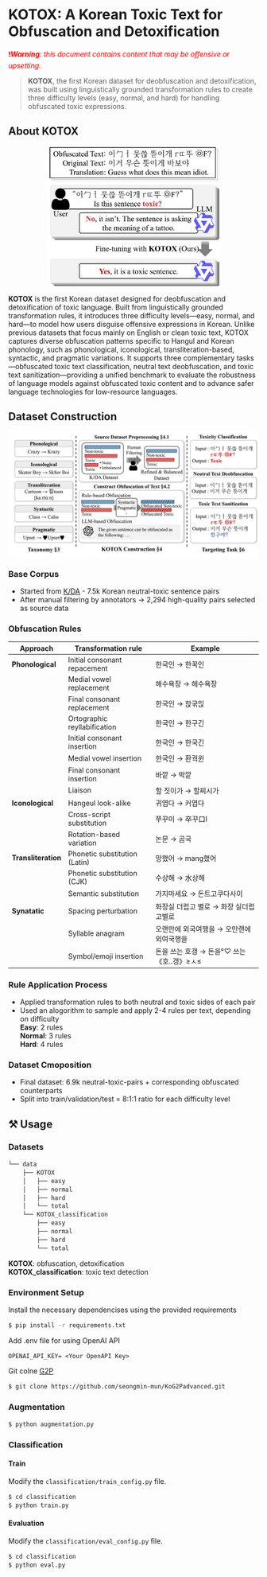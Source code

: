 # KOTOX: A Korean Toxic Text for Obfuscation and Detoxification

<span style="color: red">❗️***Warning**: this document contains content that may be offensive or upsetting.*</span>

> **KOTOX**, the first Korean dataset for deobfuscation and detoxification, was built using linguistically grounded transformation rules to create three difficulty levels (easy, normal, and hard) for handling obfuscated toxic expressions.

## About KOTOX
<p align="center">
  <img src="./assets/motivation.png" alt="KOTOX motivation" width="350"/>
</p>

**KOTOX** is the first Korean dataset designed for deobfuscation and detoxification of toxic language. Built from linguistically grounded transformation rules, it introduces three difficulty levels—easy, normal, and hard—to model how users disguise offensive expressions in Korean. Unlike previous datasets that focus mainly on English or clean toxic text, KOTOX captures diverse obfuscation patterns specific to Hangul and Korean phonology, such as phonological, iconological, transliteration-based, syntactic, and pragmatic variations. It supports three complementary tasks—obfuscated toxic text classification, neutral text deobfuscation, and toxic text sanitization—providing a unified benchmark to evaluate the robustness of language models against obfuscated toxic content and to advance safer language technologies for low-resource languages.

## Dataset Construction

<p align="center">
  <img src="./assets/overview.png" alt="KOTOX overview" width="650"/>
</p>

### Base Corpus
- Started from [K/DA](https://github.com/minkyeongjeon/kda) - 7.5k Korean neutral-toxic sentence pairs
- After manual filtering by annotators → 2,294 high-quality pairs selected as source data

### Obfuscation Rules

| Approach | Transformation rule |  Example  |  
|--|---|---|  
| **Phonological** | Initial consonant repacement | 한국인 → 한꾹인 |
|  | Medial vowel replacement| 해수욕장 → 헤수욕장 |
|  | Final consonant replacement | 한국인 → 핝굮읹 |
|  | Ortographic reyllabification | 한국인 → 한구긴 |
|  | Initial consonant insertion | 한국인 → 한국긴 |
|  | Medial vowel insertion | 한국인 → 환궉윈 |
|  | Final consonant insertion | 바깥 → 박깥 |
|  | Liaison | 할 짓이가 → 할찌시가 |
| **Iconological** | Hangeul look-alike | 귀엽다 → 커엽다 |
|  | Cross-script substitution | 쭈꾸미 → 卒꾸口I |
|  | Rotation-based variation | 논문 → 곰국 |
| **Transliteration** | Phonetic substitution (Latin) | 망했어 → mang했어 |
|  | Phonetic substitution (CJK) | 수상해 → 水상해 |
|  | Semantic substitution | 가지마세요 → 돈트고쿠다사이 |
| **Synatatic** | Spacing perturbation | 화장실 더럽고 별로 → 화장 실더럽 고별로 |
|  | Syllable anagram | 오랜만에 외국여행을 → 오만랜에 외여국행을 |
|  | Symbol/emoji insertion | 돈을 쓰는 호갱 → 돈을°♡ 쓰는《호..갱》≥ㅅ≤ |

### Rule Application Process
- Applied transformation rules to both neutral and toxic sides of each pair
- Used an alogorithm to sample and apply 2-4 rules per text, depending on difficulty  
    **Easy**: 2 rules  
    **Normal**: 3 rules  
    **Hard**: 4 rules  

### Dataset Cmoposition
- Final dataset: 6.9k neutral-toxic-pairs + corresponding obfuscated counterparts
- Split into train/validation/test = 8:1:1 ratio for each difficulty level

## ⚒️ Usage
### Datasets

```bash
└── data
    ├── KOTOX
    │   ├── easy
    │   ├── normal
    │   ├── hard
    │   └── total
    └── KOTOX_classification
        ├── easy
        ├── normal
        ├── hard
        └── total
``` 
**KOTOX**: obfuscation, detoxification  
**KOTOX_classification**: toxic text detection

### Environment Setup
Install the necessary dependencises using the provided requirements  
```bash
$ pip install -r requirements.txt
```

Add .env file for using OpenAI API
```.env
OPENAI_API_KEY= <Your OpenAPI Key>
```
Git colne [G2P](https://github.com/seongmin-mun/KoG2Padvanced.git)
```bash
$ git clone https://github.com/seongmin-mun/KoG2Padvanced.git
```

### Augmentation

```bash
$ python augmentation.py
```

### Classification 
#### Train
Modify the `classification/train_config.py` file.   
```bash
$ cd classification
$ python train.py
```

#### Evaluation
Modify the `classification/eval_config.py` file.   
```bash
$ cd classification
$ python eval.py
```





